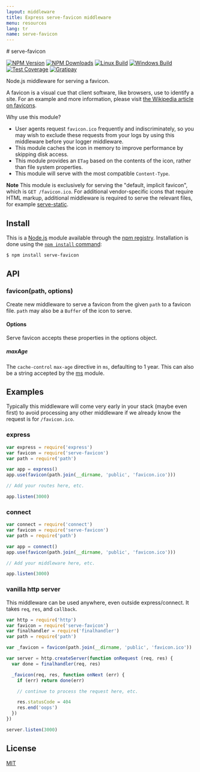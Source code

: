 ```yaml
---
layout: middleware
title: Express serve-favicon middleware
menu: resources
lang: tr
name: serve-favicon
---
```

<div id="page-doc" markdown="1">
# serve-favicon

[![NPM Version][npm-image]][npm-url]
[![NPM Downloads][downloads-image]][downloads-url]
[![Linux Build][travis-image]][travis-url]
[![Windows Build][appveyor-image]][appveyor-url]
[![Test Coverage][coveralls-image]][coveralls-url]
[![Gratipay][gratipay-image]][gratipay-url]

Node.js middleware for serving a favicon.

A favicon is a visual cue that client software, like browsers, use to identify
a site. For an example and more information, please visit
[the Wikipedia article on favicons](https://en.wikipedia.org/wiki/Favicon).

Why use this module?

  - User agents request `favicon.ico` frequently and indiscriminately, so you
    may wish to exclude these requests from your logs by using this middleware
    before your logger middleware.
  - This module caches the icon in memory to improve performance by skipping
    disk access.
  - This module provides an `ETag` based on the contents of the icon, rather
    than file system properties.
  - This module will serve with the most compatible `Content-Type`.

**Note** This module is exclusively for serving the "default, implicit favicon",
which is `GET /favicon.ico`. For additional vendor-specific icons that require
HTML markup, additional middleware is required to serve the relevant files, for
example [serve-static](https://npmjs.org/package/serve-static).

## Install

This is a [Node.js](https://nodejs.org/en/) module available through the
[npm registry](https://www.npmjs.com/). Installation is done using the
[`npm install` command](https://docs.npmjs.com/getting-started/installing-npm-packages-locally):

```sh
$ npm install serve-favicon
```

## API

### favicon(path, options)

Create new middleware to serve a favicon from the given `path` to a favicon file.
`path` may also be a `Buffer` of the icon to serve.

#### Options

Serve favicon accepts these properties in the options object.

##### maxAge

The `cache-control` `max-age` directive in `ms`, defaulting to 1 year. This can
also be a string accepted by the [ms](https://www.npmjs.org/package/ms#readme)
module.

## Examples

Typically this middleware will come very early in your stack (maybe even first)
to avoid processing any other middleware if we already know the request is for
`/favicon.ico`.

### express

```javascript
var express = require('express')
var favicon = require('serve-favicon')
var path = require('path')

var app = express()
app.use(favicon(path.join(__dirname, 'public', 'favicon.ico')))

// Add your routes here, etc.

app.listen(3000)
```

### connect

```javascript
var connect = require('connect')
var favicon = require('serve-favicon')
var path = require('path')

var app = connect()
app.use(favicon(path.join(__dirname, 'public', 'favicon.ico')))

// Add your middleware here, etc.

app.listen(3000)
```

### vanilla http server

This middleware can be used anywhere, even outside express/connect. It takes
`req`, `res`, and `callback`.

```javascript
var http = require('http')
var favicon = require('serve-favicon')
var finalhandler = require('finalhandler')
var path = require('path')

var _favicon = favicon(path.join(__dirname, 'public', 'favicon.ico'))

var server = http.createServer(function onRequest (req, res) {
  var done = finalhandler(req, res)

  _favicon(req, res, function onNext (err) {
    if (err) return done(err)

    // continue to process the request here, etc.

    res.statusCode = 404
    res.end('oops')
  })
})

server.listen(3000)
```

## License

[MIT](LICENSE)

[npm-image]: https://img.shields.io/npm/v/serve-favicon.svg
[npm-url]: https://npmjs.org/package/serve-favicon
[travis-image]: https://img.shields.io/travis/expressjs/serve-favicon/master.svg?label=linux
[travis-url]: https://travis-ci.org/expressjs/serve-favicon
[appveyor-image]: https://img.shields.io/appveyor/ci/dougwilson/serve-favicon/master.svg?label=windows
[appveyor-url]: https://ci.appveyor.com/project/dougwilson/serve-favicon
[coveralls-image]: https://img.shields.io/coveralls/expressjs/serve-favicon.svg
[coveralls-url]: https://coveralls.io/r/expressjs/serve-favicon?branch=master
[downloads-image]: https://img.shields.io/npm/dm/serve-favicon.svg
[downloads-url]: https://npmjs.org/package/serve-favicon
[gratipay-image]: https://img.shields.io/gratipay/dougwilson.svg
[gratipay-url]: https://www.gratipay.com/dougwilson/
</div>
